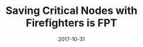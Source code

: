 ---
title: "Saving Critical Nodes with Firefighters is FPT"
collection: publications
date: 2017-10-31
venue: 'ICALP 2017'
paperurl: 'https://arxiv.org/abs/1705.10923'
citation: 'With: Neeldhara Misra, Anirban Dasgupta, M.S. Ramanujan. <i>ICALP 2017</i>'
permalink: /publication/2015-10-01-paper-title-number-10
excerpt: 'This paper is about the number 3. The number 4 is left for future work.'
---